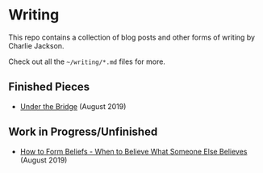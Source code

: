 # Writing

This repo contains a collection of blog posts and other forms of writing by Charlie Jackson.

Check out all the `~/writing/*.md` files for more.

## Finished Pieces

- [Under the Bridge](writing/under-the-bridge.md) (August 2019)

## Work in Progress/Unfinished

- [How to Form Beliefs - When to Believe What Someone Else Believes](writing/forming-beliefs.md) (August 2019)
